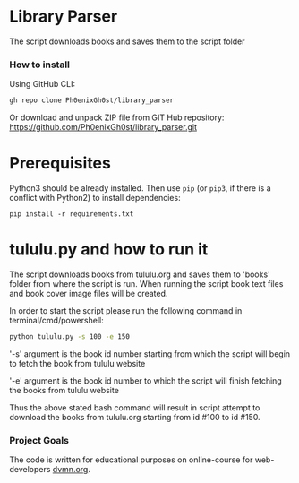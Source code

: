 # Library Parser
The script downloads books and saves them to the script folder

### How to install
Using GitHub CLI:
```bash
gh repo clone Ph0enixGh0st/library_parser
```
Or download and unpack ZIP file from GIT Hub repository: https://github.com/Ph0enixGh0st/library_parser.git

# Prerequisites
Python3 should be already installed. 
Then use `pip` (or `pip3`, if there is a conflict with Python2) to install dependencies:
```
pip install -r requirements.txt
```

# tululu.py and how to run it
The script downloads books from tululu.org and saves them to 'books' folder from where the script is run.
When running the script book text files and book cover image files will be created.

In order to start the script please run the following command in terminal/cmd/powershell:

```bash
python tululu.py -s 100 -e 150
```

'-s' argument is the book id number starting from which the script will begin to fetch the book from tululu website

'-e' argument is the book id number to which the script will finish fetching the books from tululu website

Thus the above stated bash command will result in script attempt to download the books from tululu.org starting from id #100 to id #150.

### Project Goals

The code is written for educational purposes on online-course for web-developers [dvmn.org](https://dvmn.org/).
